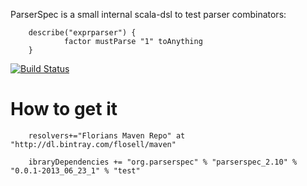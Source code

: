ParserSpec is a small internal scala-dsl to test parser combinators: 

        describe("exprparser") {
                factor mustParse "1" toAnything
        }

[![Build Status](https://travis-ci.org/flosell/parserspec.png?branch=master)](https://travis-ci.org/flosell/parserspec)


How to get it
=============

        resolvers+="Florians Maven Repo" at "http://dl.bintray.com/flosell/maven"
        
        ibraryDependencies += "org.parserspec" % "parserspec_2.10" % "0.0.1-2013_06_23_1" % "test"

